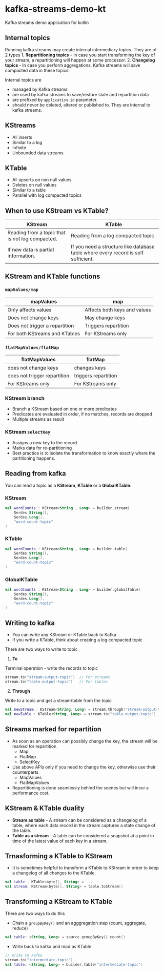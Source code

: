 # kafka-streams-demo-kt
Kafka streams demo application for kotlin

## Internal topics

Running kafka streams may create internal intermediary topics. They are of 2 types
    1. **Repartitioning topics** - In case you start transforming the key of your stream, a repartitioning will happen at some processor.
    2. **Changelog topics** - In case you perform aggregations, Kafka streams will save compacted data in these topics.
    
Internal topics are

- managed by Kafka streams
- are used by kafka streams to save/restore state and repartition data
- are prefixed by `application.id` parameter. 
- should never be deleted, altered or published to. They are internal to kafka streams.

## KStreams

- All inserts
- Similar to a log
- Infinite
- Unbounded data streams

## KTable

- All upserts on non null values
- Deletes on null values
- Similar to a table
- Parallel with log compacted topics

## When to use KStream vs KTable?

| KStream | KTable 
| --- | ---
| Reading from a topic that is not log compacted. | Reading from a log compacted topic.
| If new data is partial information. | If you need a structure like database table where every record is self sufficient.

## KStream and KTable functions

### `mapValues/map`

| mapValues | map
| --- | ---
| Only affects values | Affects both keys and values
| Does not change keys | May change keys
| Does not trigger a repartition | Triggers repartition
| For both KStreams and KTables | For KStreams only

### `flatMapValues/flatMap`

| flatMapValues | flatMap
| --- | ---
| does not change keys | changes keys
| does not trigger repartition | triggers repartition
| For KStreams only | For KStreams only

### KStream branch

- Branch a KStream based on one or more predicates
- Predicates are evaluated in order, if no matches, records are dropped
- Multiple streams as result

### KStream `selectKey`

- Assigns a new key to the record
- Marks data for re-partitioning
- Best practice is to isolate the transformation to know exactly where the partitioning happens.

## Reading from kafka

You can read a topic as a **KStream**, **KTable** or a **GlobalKTable**.

### KStream

```kotlin
val wordCounts : KStream<String , Long> = builder.stream(
    Serdes.String(),
    Serdes.Long(),
    "word-count-topic"
)
```

### KTable

```kotlin
val wordCounts : KStream<String , Long> = builder.table(
    Serdes.String(),
    Serdes.Long(),
    "word-count-topic"
)
```

### GlobalKTable

```kotlin
val wordCounts : KStream<String , Long> = builder.globalTable(
    Serdes.String(),
    Serdes.Long(),
    "word-count-topic"
)
```

## Writing to kafka

- You can write any KStream or KTable back to Kafka
- If you write a KTable, think about creating a log compacted topic

There are two ways to write to topic

1. **To**

Terminal operation - write the records to topic

```kotlin
stream.to("stream-output-topic")  // For streams
stream.to("table-output-topic")   // For tables
```

2. **Through**

Write to a topic and get a stream/table from the topic

```kotlin
val newStream : KStream<String, Long> = stream.through("stream-output-topic")   // For streams
val newTable : KTable<String, Long> = stream.to("table-output-topic")           // For tables
```

## Streams marked for repartition

- As soon as an operation can possibly change the key, the stream will be marked for repartition.
    - Map
    - FlatMap
    - SelectKey
- Use above APIs only if you need to change the key, otherwise use their counterparts.
    - MapValues
    - FlatMapValues
- Repartitioning is done seamlessly behind the scenes but will incur a performance cost.

## KStream & KTable duality

- **Stream as table** - A stream can be considered as a changelog of a table, where each data record in the stream 
captures a state change of the table.
- **Table as a stream** - A table can be considered a snapshot at a point in time of the latest value of each key in a stream.

## Trnasforming a KTable to KStream

- It is sometimes helpful to transform a KTable to KStream in order to keep a changelog of all changes to the KTable.

```kotlin
val table : KTable<byte[], String> = ...
val stream: KStream<byte[], String> = table.toStream()
```

## Transforming a KStream to KTable
There are two ways to do this
- Chain a `groupByKey()` and an agggregation step (count, aggregate, reduce)

```kotlin
val table: <String, Long> = source.groupByKey().count()
```

- Write back to kafka and read as KTable
```kotlin
// Write to kafka
stream.to("intermediate-topic")
val table: <String, Long> = builder.table("intermediate-topic")
```

